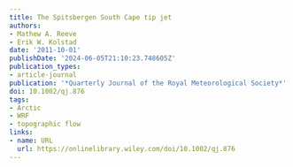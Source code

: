 ```yaml
---
title: The Spitsbergen South Cape tip jet
authors:
- Mathew A. Reeve
- Erik W. Kolstad
date: '2011-10-01'
publishDate: '2024-06-05T21:10:23.748605Z'
publication_types:
- article-journal
publication: '*Quarterly Journal of the Royal Meteorological Society*'
doi: 10.1002/qj.876
tags:
- Arctic
- WRF
- topographic flow
links:
- name: URL
  url: https://onlinelibrary.wiley.com/doi/10.1002/qj.876
---
```

